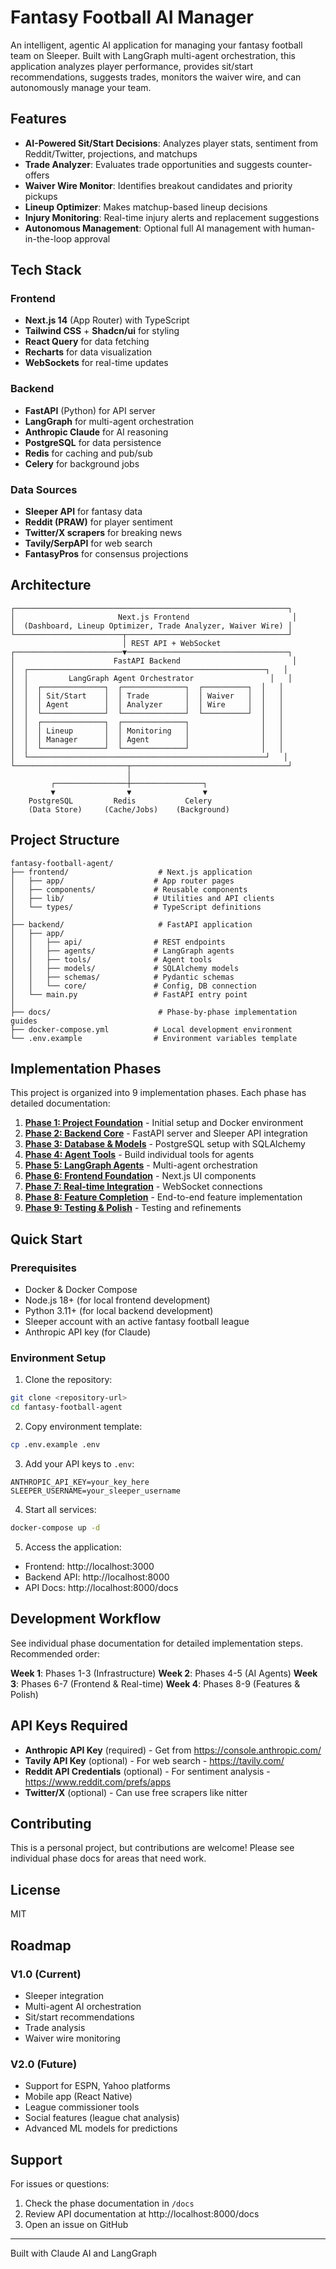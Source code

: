 # Fantasy Football AI Manager

An intelligent, agentic AI application for managing your fantasy football team on Sleeper. Built with LangGraph multi-agent orchestration, this application analyzes player performance, provides sit/start recommendations, suggests trades, monitors the waiver wire, and can autonomously manage your team.

## Features

- **AI-Powered Sit/Start Decisions**: Analyzes player stats, sentiment from Reddit/Twitter, projections, and matchups
- **Trade Analyzer**: Evaluates trade opportunities and suggests counter-offers
- **Waiver Wire Monitor**: Identifies breakout candidates and priority pickups
- **Lineup Optimizer**: Makes matchup-based lineup decisions
- **Injury Monitoring**: Real-time injury alerts and replacement suggestions
- **Autonomous Management**: Optional full AI management with human-in-the-loop approval

## Tech Stack

### Frontend
- **Next.js 14** (App Router) with TypeScript
- **Tailwind CSS** + **Shadcn/ui** for styling
- **React Query** for data fetching
- **Recharts** for data visualization
- **WebSockets** for real-time updates

### Backend
- **FastAPI** (Python) for API server
- **LangGraph** for multi-agent orchestration
- **Anthropic Claude** for AI reasoning
- **PostgreSQL** for data persistence
- **Redis** for caching and pub/sub
- **Celery** for background jobs

### Data Sources
- **Sleeper API** for fantasy data
- **Reddit (PRAW)** for player sentiment
- **Twitter/X scrapers** for breaking news
- **Tavily/SerpAPI** for web search
- **FantasyPros** for consensus projections

## Architecture

```
┌─────────────────────────────────────────────────────────────┐
│                       Next.js Frontend                       │
│  (Dashboard, Lineup Optimizer, Trade Analyzer, Waiver Wire) │
└────────────────────────┬────────────────────────────────────┘
                         │ REST API + WebSocket
┌────────────────────────▼────────────────────────────────────┐
│                      FastAPI Backend                         │
│  ┌─────────────────────────────────────────────────────┐   │
│  │         LangGraph Agent Orchestrator                 │   │
│  │  ┌──────────────┐  ┌──────────────┐  ┌──────────┐  │   │
│  │  │ Sit/Start    │  │ Trade        │  │ Waiver   │  │   │
│  │  │ Agent        │  │ Analyzer     │  │ Wire     │  │   │
│  │  └──────────────┘  └──────────────┘  └──────────┘  │   │
│  │  ┌──────────────┐  ┌──────────────┐                │   │
│  │  │ Lineup       │  │ Monitoring   │                │   │
│  │  │ Manager      │  │ Agent        │                │   │
│  │  └──────────────┘  └──────────────┘                │   │
│  └─────────────────────────────────────────────────────┘   │
└─────────────────────────┬───────────────────────────────────┘
                          │
         ┌────────────────┼────────────────┐
         ▼                ▼                ▼
    PostgreSQL         Redis           Celery
    (Data Store)     (Cache/Jobs)    (Background)
```

## Project Structure

```
fantasy-football-agent/
├── frontend/                    # Next.js application
│   ├── app/                    # App router pages
│   ├── components/             # Reusable components
│   ├── lib/                    # Utilities and API clients
│   └── types/                  # TypeScript definitions
│
├── backend/                     # FastAPI application
│   ├── app/
│   │   ├── api/                # REST endpoints
│   │   ├── agents/             # LangGraph agents
│   │   ├── tools/              # Agent tools
│   │   ├── models/             # SQLAlchemy models
│   │   ├── schemas/            # Pydantic schemas
│   │   └── core/               # Config, DB connection
│   └── main.py                 # FastAPI entry point
│
├── docs/                        # Phase-by-phase implementation guides
├── docker-compose.yml          # Local development environment
└── .env.example                # Environment variables template
```

## Implementation Phases

This project is organized into 9 implementation phases. Each phase has detailed documentation:

1. **[Phase 1: Project Foundation](./docs/phase-1-foundation.md)** - Initial setup and Docker environment
2. **[Phase 2: Backend Core](./docs/phase-2-backend-core.md)** - FastAPI server and Sleeper API integration
3. **[Phase 3: Database & Models](./docs/phase-3-database.md)** - PostgreSQL setup with SQLAlchemy
4. **[Phase 4: Agent Tools](./docs/phase-4-agent-tools.md)** - Build individual tools for agents
5. **[Phase 5: LangGraph Agents](./docs/phase-5-langgraph-agents.md)** - Multi-agent orchestration
6. **[Phase 6: Frontend Foundation](./docs/phase-6-frontend.md)** - Next.js UI components
7. **[Phase 7: Real-time Integration](./docs/phase-7-realtime.md)** - WebSocket connections
8. **[Phase 8: Feature Completion](./docs/phase-8-features.md)** - End-to-end feature implementation
9. **[Phase 9: Testing & Polish](./docs/phase-9-testing.md)** - Testing and refinements

## Quick Start

### Prerequisites
- Docker & Docker Compose
- Node.js 18+ (for local frontend development)
- Python 3.11+ (for local backend development)
- Sleeper account with an active fantasy football league
- Anthropic API key (for Claude)

### Environment Setup

1. Clone the repository:
```bash
git clone <repository-url>
cd fantasy-football-agent
```

2. Copy environment template:
```bash
cp .env.example .env
```

3. Add your API keys to `.env`:
```
ANTHROPIC_API_KEY=your_key_here
SLEEPER_USERNAME=your_sleeper_username
```

4. Start all services:
```bash
docker-compose up -d
```

5. Access the application:
- Frontend: http://localhost:3000
- Backend API: http://localhost:8000
- API Docs: http://localhost:8000/docs

## Development Workflow

See individual phase documentation for detailed implementation steps. Recommended order:

**Week 1**: Phases 1-3 (Infrastructure)
**Week 2**: Phases 4-5 (AI Agents)
**Week 3**: Phases 6-7 (Frontend & Real-time)
**Week 4**: Phases 8-9 (Features & Polish)

## API Keys Required

- **Anthropic API Key** (required) - Get from https://console.anthropic.com/
- **Tavily API Key** (optional) - For web search - https://tavily.com/
- **Reddit API Credentials** (optional) - For sentiment analysis - https://www.reddit.com/prefs/apps
- **Twitter/X** (optional) - Can use free scrapers like nitter

## Contributing

This is a personal project, but contributions are welcome! Please see individual phase docs for areas that need work.

## License

MIT

## Roadmap

### V1.0 (Current)
- Sleeper integration
- Multi-agent AI orchestration
- Sit/start recommendations
- Trade analysis
- Waiver wire monitoring

### V2.0 (Future)
- Support for ESPN, Yahoo platforms
- Mobile app (React Native)
- League commissioner tools
- Social features (league chat analysis)
- Advanced ML models for predictions

## Support

For issues or questions:
1. Check the phase documentation in `/docs`
2. Review API documentation at http://localhost:8000/docs
3. Open an issue on GitHub

---

Built with Claude AI and LangGraph
